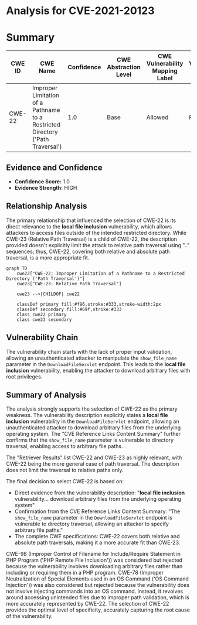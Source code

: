 # Analysis for CVE-2021-20123

# Summary
| CWE ID | CWE Name | Confidence | CWE Abstraction Level | CWE Vulnerability Mapping Label | CWE-Vulnerability Mapping Notes |
|---|---|---|---|---|---|
| CWE-22 | Improper Limitation of a Pathname to a Restricted Directory ('Path Traversal') | 1.0 | Base | Allowed | Primary CWE |

## Evidence and Confidence

*   **Confidence Score:** 1.0
*   **Evidence Strength:** HIGH

## Relationship Analysis
The primary relationship that influenced the selection of CWE-22 is its direct relevance to the **local file inclusion** vulnerability, which allows attackers to access files outside of the intended restricted directory. While CWE-23 (Relative Path Traversal) is a child of CWE-22, the description provided doesn't explicitly limit the attack to relative path traversal using ".." sequences; thus, CWE-22, covering both relative and absolute path traversal, is a more appropriate fit.

```mermaid
graph TD
    cwe22["CWE-22: Improper Limitation of a Pathname to a Restricted Directory ('Path Traversal')"]
    cwe23["CWE-23: Relative Path Traversal"]
    
    cwe23 -->|CHILDOF| cwe22
    
    classDef primary fill:#f96,stroke:#333,stroke-width:2px
    classDef secondary fill:#69f,stroke:#333
    class cwe22 primary
    class cwe23 secondary
```

## Vulnerability Chain
The vulnerability chain starts with the lack of proper input validation, allowing an unauthenticated attacker to manipulate the `show_file_name` parameter in the `DownloadFileServlet` endpoint. This leads to the **local file inclusion** vulnerability, enabling the attacker to download arbitrary files with root privileges.

## Summary of Analysis
The analysis strongly supports the selection of CWE-22 as the primary weakness. The vulnerability description explicitly states a **local file inclusion** vulnerability in the `DownloadFileServlet` endpoint, allowing an unauthenticated attacker to download arbitrary files from the underlying operating system. The "CVE Reference Links Content Summary" further confirms that the `show_file_name` parameter is vulnerable to directory traversal, enabling access to arbitrary file paths.

The "Retriever Results" list CWE-22 and CWE-23 as highly relevant, with CWE-22 being the more general case of path traversal. The description does not limit the traversal to relative paths only.

The final decision to select CWE-22 is based on:
- Direct evidence from the vulnerability description: "**local file inclusion** vulnerability... download arbitrary files from the underlying operating system"
- Confirmation from the CVE Reference Links Content Summary: "The `show_file_name` parameter in the `DownloadFileServlet` endpoint is vulnerable to directory traversal, allowing an attacker to specify arbitrary file paths."
- The complete CWE specifications: CWE-22 covers both relative and absolute path traversals, making it a more accurate fit than CWE-23.

CWE-98 (Improper Control of Filename for Include/Require Statement in PHP Program ('PHP Remote File Inclusion')) was considered but rejected because the vulnerability involves downloading arbitrary files rather than including or requiring them in a PHP program. CWE-78 (Improper Neutralization of Special Elements used in an OS Command ('OS Command Injection')) was also considered but rejected because the vulnerability does not involve injecting commands into an OS command. Instead, it revolves around accessing unintended files due to improper path validation, which is more accurately represented by CWE-22. The selection of CWE-22 provides the optimal level of specificity, accurately capturing the root cause of the vulnerability.